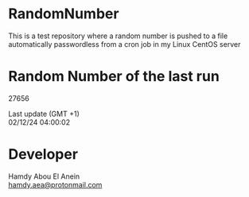 # RandomNumber    
This is a test repository where a random number is pushed to a file automatically passwordless from a cron job in my Linux CentOS server    
# Random Number of the last run   
27656
      
Last update (GMT +1)    
02/12/24 04:00:02
# Developer    
Hamdy Abou El Anein   
hamdy.aea@protonmail.com
